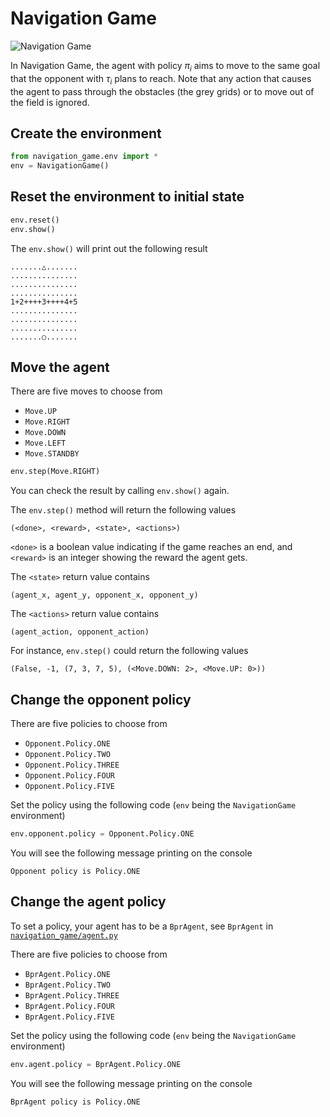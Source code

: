 # Navigation Game

![Navigation Game](https://hackmd.io/_uploads/ryloeQ9cn.png)

In Navigation Game, the agent with policy $\pi_i$ aims to move to the same goal that the opponent with $\tau_i$ plans to reach. Note that any action that causes the agent to pass through the obstacles (the grey grids) or to move out of the field is ignored.

## Create the environment

```python
from navigation_game.env import *
env = NavigationGame()
```

## Reset the environment to initial state

```python
env.reset()
env.show()
```

The `env.show()` will print out the following result

```
.......△.......
...............
...............
...............
1+2++++3++++4+5
...............
...............
...............
.......○.......
```

## Move the agent

There are five moves to choose from
- `Move.UP`
- `Move.RIGHT`
- `Move.DOWN`
- `Move.LEFT`
- `Move.STANDBY`

```python
env.step(Move.RIGHT)
```

You can check the result by calling `env.show()` again.

The `env.step()` method will return the following values

```
(<done>, <reward>, <state>, <actions>)
```

`<done>` is a boolean value indicating if the game reaches an end, and `<reward>` is an integer showing the reward the agent gets.

The `<state>` return value contains

```
(agent_x, agent_y, opponent_x, opponent_y)
```

The `<actions>` return value contains

```
(agent_action, opponent_action)
```

For instance, `env.step()` could return the following values

```
(False, -1, (7, 3, 7, 5), (<Move.DOWN: 2>, <Move.UP: 0>))
```

## Change the opponent policy

There are five policies to choose from
- `Opponent.Policy.ONE`
- `Opponent.Policy.TWO`
- `Opponent.Policy.THREE`
- `Opponent.Policy.FOUR`
- `Opponent.Policy.FIVE`

Set the policy using the following code (`env` being the `NavigationGame` environment)

```python
env.opponent.policy = Opponent.Policy.ONE
```

You will see the following message printing on the console

```
Opponent policy is Policy.ONE
```

## Change the agent policy

To set a policy, your agent has to be a `BprAgent`, see `BprAgent` in [`navigation_game/agent.py`](https://github.com/jerry871002/bayesian-strategy-inference/blob/master/src/navigation_game/agent.py)

There are five policies to choose from
- `BprAgent.Policy.ONE`
- `BprAgent.Policy.TWO`
- `BprAgent.Policy.THREE`
- `BprAgent.Policy.FOUR`
- `BprAgent.Policy.FIVE`

Set the policy using the following code (`env` being the `NavigationGame` environment)

```python
env.agent.policy = BprAgent.Policy.ONE
```

You will see the following message printing on the console

```
BprAgent policy is Policy.ONE
```